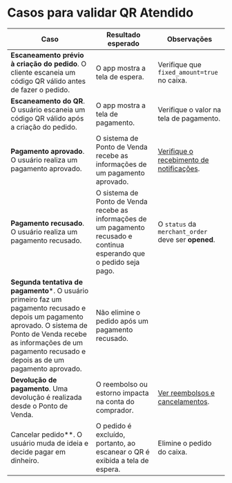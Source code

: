 # Casos para validar QR Atendido

| Caso | Resultado esperado | Observações |
| --- | --- | --- |
| **Escaneamento prévio à criação do pedido**. O cliente escaneia um código QR válido antes de fazer o pedido.  | O app mostra a tela de espera.  | Verifique que `fixed_amount=true` no caixa. |
| **Escaneamento do QR**. O usuário escaneia um código QR válido após a criação do pedido. | O app mostra a tela de pagamento. | Verifique o valor na tela de pagamento. |
| **Pagamento aprovado**. O usuário realiza um pagamento aprovado. | O sistema de Ponto de Venda recebe as informações de um pagamento aprovado. | [Verifique o recebimento de notificações](/developers/pt/docs/qr-code/additional-content/notifications/Introduction). |
| **Pagamento recusado**. O usuário realiza um pagamento recusado. | O sistema de Ponto de Venda recebe as informações de um pagamento recusado e continua esperando que o pedido seja pago.| O `status` da `merchant_order` deve ser **opened**. |
| **Segunda tentativa de pagamento***. O usuário primeiro faz um pagamento recusado e depois um pagamento aprovado. O sistema de Ponto de Venda recebe as informações de um pagamento recusado e depois as de um pagamento aprovado. | Não elimine o pedido após um pagamento recusado. |
| **Devolução de pagamento**. Uma devolução é realizada desde o Ponto de Venda. | O reembolso ou estorno impacta na conta do comprador. | [Ver reembolsos e cancelamentos](/developers/pt/docs/qr-code/additional-content/cancellations-and-refunds). |
| Cancelar pedido**. O usuário muda de ideia e decide pagar em dinheiro. | O pedido é excluído, portanto, ao escanear o QR é exibida a tela de espera. | Elimine o pedido do caixa. |
